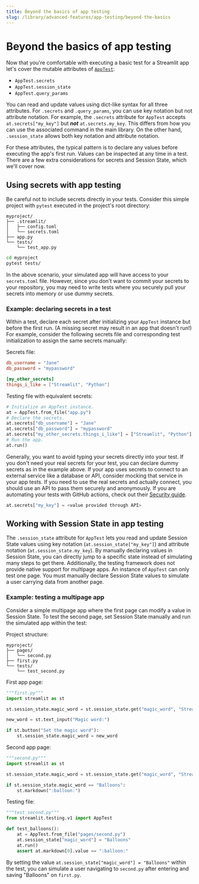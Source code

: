 ```yaml
---
title: Beyond the basics of app testing
slug: /library/advanced-features/app-testing/beyond-the-basics
---
```


# Beyond the basics of app testing

Now that you're comfortable with executing a basic test for a Streamlit app let's cover the mutable attributes of [`AppTest`](/library/api-reference/app-testing/st.testing.v1.apptest):

- `AppTest.secrets`
- `AppTest.session_state`
- `AppTest.query_params`

You can read and update values using dict-like syntax for all three attributes. For `.secrets` and `.query_params`, you can use key notation but not attribute notation. For example, the `.secrets` attribute for `AppTest` accepts `at.secrets["my_key"]` but **_not_** `at.secrets.my_key`. This differs from how you can use the associated command in the main library. On the other hand, `.session_state` allows both key notation and attribute notation.

For these attributes, the typical pattern is to declare any values before executing the app's first run. Values can be inspected at any time in a test. There are a few extra considerations for secrets and Session State, which we'll cover now.

## Using secrets with app testing

Be careful not to include secrets directly in your tests. Consider this simple project with `pytest` executed in the project's root directory:

```none
myproject/
├── .streamlit/
│   ├── config.toml
│   └── secrets.toml
├── app.py
└── tests/
    └── test_app.py
```

```bash
cd myproject
pytest tests/
```

In the above scenario, your simulated app will have access to your `secrets.toml` file. However, since you don't want to commit your secrets to your repository, you may need to write tests where you securely pull your secrets into memory or use dummy secrets.

### Example: declaring secrets in a test

Within a test, declare each secret after initializing your `AppTest` instance but before the first run. (A missing secret may result in an app that doesn't run!) For example, consider the following secrets file and corresponding test initialization to assign the same secrets manually:

Secrets file:

```toml
db_username = "Jane"
db_password = "mypassword"

[my_other_secrets]
things_i_like = ["Streamlit", "Python"]
```

Testing file with equivalent secrets:

```python
# Initialize an AppTest instance.
at = AppTest.from_file("app.py")
# Declare the secrets.
at.secrets["db_username"] = "Jane"
at.secrets["db_password"] = "mypassword"
at.secrets["my_other_secrets.things_i_like"] = ["Streamlit", "Python"]
# Run the app.
at.run()
```

Generally, you want to avoid typing your secrets directly into your test. If you don't need your real secrets for your test, you can declare dummy secrets as in the example above. If your app uses secrets to connect to an external service like a database or API, consider mocking that service in your app tests. If you need to use the real secrets and actually connect, you should use an API to pass them securely and anonymously. If you are automating your tests with GitHub actions, check out their [Security guide](https://docs.github.com/en/actions/security-guides/using-secrets-in-github-actions).

```python
at.secrets["my_key"] = <value provided through API>
```

## Working with Session State in app testing

The `.session_state` attribute for `AppTest` lets you read and update Session State values using key notation (`at.session_state["my_key"]`) and attribute notation (`at.session_state.my_key`). By manually declaring values in Session State, you can directly jump to a specific state instead of simulating many steps to get there. Additionally, the testing framework does not provide native support for multipage apps. An instance of `AppTest` can only test one page. You must manually declare Session State values to simulate a user carrying data from another page.

### Example: testing a multipage app

Consider a simple multipage app where the first page can modify a value in Session State. To test the second page, set Session State manually and run the simulated app within the test:

Project structure:

```none
myproject/
├── pages/
│   └── second.py
├── first.py
└── tests/
    └── test_second.py
```

First app page:

```python
"""first.py"""
import streamlit as st

st.session_state.magic_word = st.session_state.get("magic_word", "Streamlit")

new_word = st.text_input("Magic word:")

if st.button("Set the magic word"):
    st.session_state.magic_word = new_word
```

Second app page:

```python
"""second.py"""
import streamlit as st

st.session_state.magic_word = st.session_state.get("magic_word", "Streamlit")

if st.session_state.magic_word == "Balloons":
    st.markdown(":balloon:")
```

Testing file:

```python
"""test_second.py"""
from streamlit.testing.v1 import AppTest

def test_balloons():
    at = AppTest.from_file("pages/second.py")
    at.session_state["magic_word"] = "Balloons"
    at.run()
    assert at.markdown[0].value == ":balloon:"
```

By setting the value `at.session_state["magic_word"] = "Balloons"` within the test, you can simulate a user navigating to `second.py` after entering and saving "Balloons" on `first.py`.
